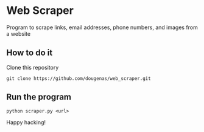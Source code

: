 # Web Scraper

Program to scrape links, email addresses, phone numbers, and images from a website

## How to do it

Clone this repository
```
git clone https://github.com/dougenas/web_scraper.git
```

## Run the program
```
python scraper.py <url>
```

Happy hacking!
